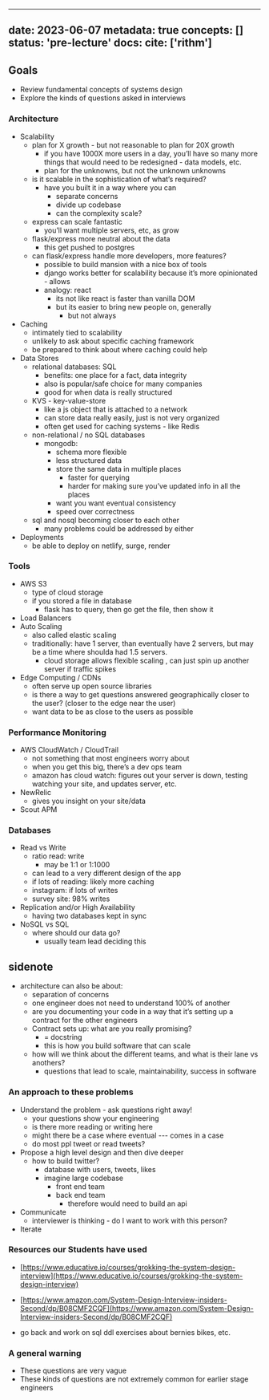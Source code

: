 
---
date: 2023-06-07
metadata: true
concepts: []
status: 'pre-lecture'
docs: 
cite: ['rithm']
---

## Goals

-   Review fundamental concepts of systems design
-   Explore the kinds of questions asked in interviews

### Architecture

- Scalability
	- plan for X growth - but not reasonable to plan for 20X growth
		- if you have 1000X more users in a day, you’ll have so many more things that would need to be redesigned - data models, etc.
		- plan for the unknowns, but not the unknown unknowns
	- is it scalable in the sophistication of what’s required?
		- have you built it in a way where you can
			- separate concerns
			- divide up codebase
			- can the complexity scale?
	- express can scale fantastic
		- you’ll want multiple servers, etc, as grow
	- flask/express more neutral about the data
		- this get pushed to postgres
	- can flask/express handle more developers, more features?
		- possible to build mansion with a nice box of tools
		- django works better for scalability because it’s more opinionated - allows 
		- analogy: react
			- its not like react is faster than vanilla DOM
			- but its easier to bring new people on, generally
				- but not always 
-   Caching
	- intimately tied to scalability
	- unlikely to ask about specific caching framework
	- be prepared to think about where caching could help 
-   Data Stores
	- relational databases: SQL 
		- benefits: one place for a fact, data integrity
		- also is popular/safe choice for many companies
		- good for when data is really structured
	- KVS - key-value-store
		- like a js object that is attached to a network
		- can store data really easily, just is not very organized
		- often get used for caching systems - like Redis
	- non-relational / no SQL databases
		- mongodb: 
			- schema more flexible
			- less structured data
			- store the same data in multiple places
				- faster for querying
				- harder for making sure you’ve updated info in all the places
			- want you want eventual consistency
			- speed over correctness 
	- sql and nosql becoming closer to each other
		- many problems could be addressed by either
- Deployments
	- be able to deploy on netlify, surge, render

### Tools

- AWS S3
	- type of cloud storage
	- if you stored a file in database 
		- flask has to query, then go get the file, then show it
- Load Balancers
- Auto Scaling
	- also called elastic scaling
	- traditionally: have 1 server, than eventually have 2 servers, but may be a time where shoulda had 1.5 servers.
		- cloud storage allows flexible scaling , can just spin up another server if traffic spikes
- Edge Computing / CDNs
	- often serve up open source libraries 
	- is there a way to get questions answered geographically closer to the user? (closer to the edge near the user)
	- want data to be as close to the users as possible


### Performance Monitoring

-   AWS CloudWatch / CloudTrail
	- not something that most engineers worry about
	- when you get this big, there’s a dev ops team
	- amazon has cloud watch: figures out your server is down, testing watching your site, and updates server, etc.
-   NewRelic
	- gives you insight on your site/data
-   Scout APM

### Databases

-   Read vs Write
	- ratio read: write
		- may be 1:1 or 1:1000
	- can lead to a very different design of the app
	- if lots of reading: likely more caching
	- instagram: if lots of writes
	- survey site: 98% writes
-   Replication and/or High Availability
	- having two databases kept in sync
-   NoSQL vs SQL
	- where should our data go?
		- usually team lead deciding this

## sidenote

- architecture can also be about:
	- separation of concerns
	- one engineer does not need to understand 100% of another
	- are you documenting your code in a way that it’s setting up a contract for the other engineers
	- Contract sets up: what are you really promising?
		- = docstring
		- this is how you build software that can scale
	- how will we think about the different teams, and what is their lane vs anothers? 
		- questions that lead to scale, maintainability, success in software

### An approach to these problems

- Understand the problem - ask questions right away!
	- your questions show your engineering
	- is there more reading or writing here
	- might there be a case where eventual --- comes in a case
	- do most ppl tweet or read tweets? 
- Propose a high level design and then dive deeper
	- how to build twitter?
		- database with users, tweets, likes
		- imagine large codebase
			- front end team
			- back end team
				- therefore would need to build an api
- Communicate
	- interviewer is thinking - do I want to work with this person?
- Iterate

### Resources our Students have used

- [https://www.educative.io/courses/grokking-the-system-design-interview](https://www.educative.io/courses/grokking-the-system-design-interview)
- [https://www.amazon.com/System-Design-Interview-insiders-Second/dp/B08CMF2CQF](https://www.amazon.com/System-Design-Interview-insiders-Second/dp/B08CMF2CQF)

- go back and work on sql ddl exercises about bernies bikes, etc. 

### A general warning

-   These questions are very vague
-   These kinds of questions are not extremely common for earlier stage engineers